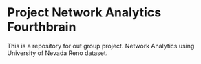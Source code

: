 # Project Network Analytics Fourthbrain

This is a repository for out group project. Network Analytics using University of Nevada Reno dataset.
